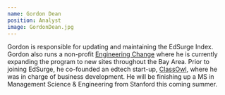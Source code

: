 ```yaml
---
name: Gordon Dean
position: Analyst
image: GordonDean.jpg
---
```


Gordon is responsible for updating and maintaining the EdSurge Index. Gordon also runs a non-profit [Engineering Change](http://www.engineeringchange.org/) where he is currently expanding the program to new sites throughout the Bay Area. Prior to joining EdSurge, he co-founded an edtech start-up, [ClassOwl](https://www.classowl.com/), where he was in charge of business development. He will be finishing up a MS in Management Science & Engineering from Stanford this coming summer.
